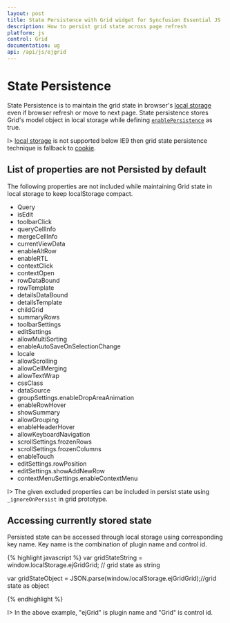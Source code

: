 ```yaml
---
layout: post
title: State Persistence with Grid widget for Syncfusion Essential JS
description: How to persist grid state across page refresh
platform: js
control: Grid
documentation: ug
api: /api/js/ejgrid
---
```

# State Persistence 

State Persistence is to maintain the grid state in browser's [local storage](http://www.w3schools.com/html/html5_webstorage.asp#) even if browser refresh or move to next page. State persistence stores Grid's model object in local storage while defining [`enablePersistence`](https://help.syncfusion.com/api/js/ejgrid#members:enablepersistence) as true. 

I>  [local storage](http://www.w3schools.com/html/html5_webstorage.asp#) is not supported below IE9 then grid state persistence technique is fallback to [cookie](http://www.w3schools.com/js/js_cookies.asp#).

## List of properties are not Persisted by default

The following properties are not included while maintaining Grid state in local storage to keep localStorage compact.

* Query
* isEdit
* toolbarClick
* queryCellInfo
* mergeCellInfo
* currentViewData
* enableAltRow
* enableRTL 
* contextClick 
* contextOpen
* rowDataBound
* rowTemplate
* detailsDataBound
* detailsTemplate
* childGrid 
* summaryRows 
* toolbarSettings
* editSettings
* allowMultiSorting 
* enableAutoSaveOnSelectionChange 
* locale 
* allowScrolling 
* allowCellMerging
* allowTextWrap 
* cssClass 
* dataSource 
* groupSettings.enableDropAreaAnimation 
* enableRowHover 
* showSummary 
* allowGrouping
* enableHeaderHover 
* allowKeyboardNavigation 
* scrollSettings.frozenRows 
* scrollSettings.frozenColumns 
* enableTouch 
* editSettings.rowPosition 
* editSettings.showAddNewRow 
* contextMenuSettings.enableContextMenu

I> The given excluded properties can be included in persist state using `_ignoreOnPersist` in grid prototype. 



## Accessing currently stored state

Persisted state can be accessed through local storage using corresponding key name. Key name is the combination of plugin name and control id.

{% highlight javascript %}
var gridStateString = window.localStorage.ejGridGrid; // grid state as string

var gridStateObject = JSON.parse(window.localStorage.ejGridGrid);//grid state as object

{% endhighlight %}


I> In the above example, "ejGrid" is plugin name and "Grid" is control id.        

